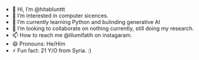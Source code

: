 - 👋 Hi, I’m @hitablunttt
- 👀 I’m interested in computer sicences.
- 🌱 I’m currently learning Python and bulinding generative AI
- 💞️ I’m looking to collaborate on nothing currently, still doing my research.
- 📫 How to reach me @illumifatih on instagaram.
- 😄 Pronouns: He/Him
- ⚡ Fun fact: 21 Y/O from Syria. :)

<!---
hitablunttt/hitablunttt is a ✨ special ✨ repository because its `README.md` (this file) appears on your GitHub profile.
You can click the Preview link to take a look at your changes.
--->
